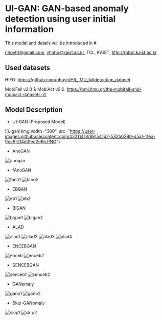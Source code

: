 # UI-GAN: GAN-based anomaly detection using user initial information
This model and details will be introduced in #

nhoyh1@gmail.com, yhnho@kaist.ac.kr, TCL, KAIST, http://robot.kaist.ac.kr

Used datasets
-----------
HIFD: https://github.com/nhoyh/HR_IMU_falldetection_dataset

MobiFall v2.0 & MobiAct v2.0: https://bmi.hmu.gr/the-mobifall-and-mobiact-datasets-2/

Model Description
-----------
- UI-GAN (Proposed Model)

![uigan](img width="300", src="https://user-images.githubusercontent.com/42211418/89154162-532b0280-d5a1-11ea-9cc8-2f4d3fee2e6b.PNG")

- AnoGAN

![anogan](https://user-images.githubusercontent.com/42211418/89154241-7786df00-d5a1-11ea-8e5e-b38f48ac30ff.PNG)

- fAnoGAN

![fano1](https://user-images.githubusercontent.com/42211418/90361544-7376b900-e099-11ea-8375-038626d780ba.PNG)
![fano2](https://user-images.githubusercontent.com/42211418/90361546-74a7e600-e099-11ea-954e-764089d316fc.PNG)

- EBGAN

![eb1](https://user-images.githubusercontent.com/42211418/90361822-1b8c8200-e09a-11ea-833b-70b54df2f1bf.PNG)
![eb2](https://user-images.githubusercontent.com/42211418/90361824-1cbdaf00-e09a-11ea-85f3-e022506d9e78.PNG)

- BiGAN

![bigan1](https://user-images.githubusercontent.com/42211418/90361859-30691580-e09a-11ea-93bb-351337b849d0.PNG)
![bigan2](https://user-images.githubusercontent.com/42211418/90361860-3101ac00-e09a-11ea-9411-d85d0401d724.PNG)

- ALAD

![alad1](https://user-images.githubusercontent.com/42211418/90361880-4080f500-e09a-11ea-9c6c-8e45d426eb8b.PNG)
![alad2](https://user-images.githubusercontent.com/42211418/90361884-41b22200-e09a-11ea-9274-0b4f96ab7326.PNG)
![alad3](https://user-images.githubusercontent.com/42211418/90361886-424ab880-e09a-11ea-9864-f366584e26bf.PNG)
![alad4](https://user-images.githubusercontent.com/42211418/90361889-424ab880-e09a-11ea-8111-1292030c5f76.PNG)

- ENCEBGAN

![enceb](https://user-images.githubusercontent.com/42211418/90361993-7e7e1900-e09a-11ea-9502-3d42de5584bc.PNG)
![enceb2](https://user-images.githubusercontent.com/42211418/90361994-7f16af80-e09a-11ea-8e27-3a25cea1fbd2.PNG)

- SENCEBGAN

![senceb1](https://user-images.githubusercontent.com/42211418/90362009-8938ae00-e09a-11ea-9ec2-b0a89fc7cfcf.PNG)
![senceb2](https://user-images.githubusercontent.com/42211418/90362010-8a69db00-e09a-11ea-9f25-def8e9901106.PNG)

- GANomaly

![gano1](https://user-images.githubusercontent.com/42211418/90361953-61494a80-e09a-11ea-87f4-c17f4505d4ce.PNG)
![gano2](https://user-images.githubusercontent.com/42211418/90361950-60181d80-e09a-11ea-8e23-a88499ef5120.PNG)

- Skip-GANomaly

![skip1](https://user-images.githubusercontent.com/42211418/90361969-702ffd00-e09a-11ea-9865-3dca98776b25.PNG)
![skip2](https://user-images.githubusercontent.com/42211418/90361973-73c38400-e09a-11ea-92e5-ec52dc0f31d1.PNG)





